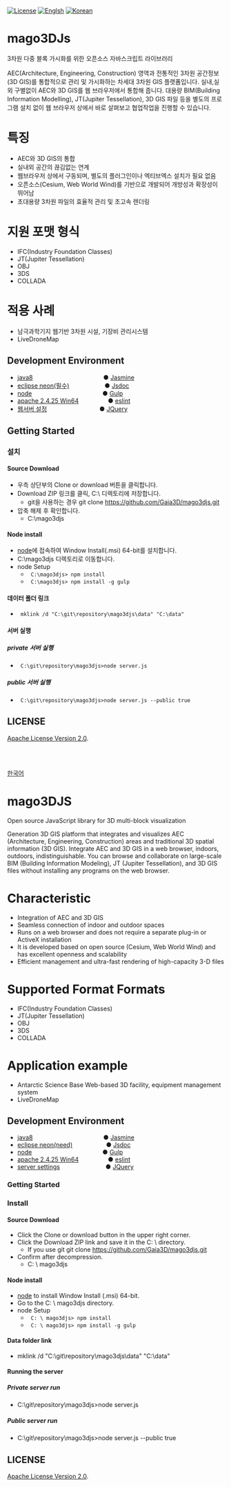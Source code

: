 [![License](https://img.shields.io/badge/License-Apache%202.0-blue.svg)](http://www.apache.org/licenses/LICENSE-2.0.html)
[![Englsh](https://img.shields.io/badge/language-English-orange.svg)](#english)
[![Korean](https://img.shields.io/badge/language-Korean-blue.svg)](#korean)

<a name="korean"></a>

# mago3DJs
3차원 다중 블록 가시화를 위한 오픈소스 자바스크립트 라이브러리

AEC(Architecture, Engineering, Construction) 영역과 전통적인 3차원 공간정보(3D GIS)를 통합적으로 관리 및 가시화하는 차세대 3차원 GIS 플랫폼입니다. 실내,실 외 구별없이 AEC와 3D GIS를 웹 브라우저에서 통합해 줍니다. 대용량 BIM(Building Information Modelling), JT(Jupiter Tessellation), 3D GIS 파일 등을 별도의 프로그램 설치 없이 웹 브라우저 상에서 바로 살펴보고 협업작업을 진행할 수 있습니다.

# 특징
- AEC와 3D GIS의 통합
- 실내외 공간의 끊김없는 연계
- 웹브라우저 상에서 구동되며, 별도의 플러그인이나 엑티브엑스 설치가 필요 없음
- 오픈소스(Cesium, Web World Wind)를 기반으로 개발되어 개방성과 확장성이 뛰어남
- 초대용량 3차원 파일의 효율적 관리 및 초고속 렌더링

# 지원 포맷 형식

- IFC(Industry Foundation Classes)
- JT(Jupiter Tessellation)
- OBJ
- 3DS
- COLLADA

# 적용 사례
- 남극과학기지 웹기반 3차원 시설, 기장비 관리시스템
- LiveDroneMap

## Development Environment ##
 - [java8](http://www.oracle.com/technetwork/java/javase/downloads/index.html ) &emsp;&emsp;&emsp;&emsp;&emsp;&emsp;&emsp;&emsp;&emsp;&emsp;&nbsp;&nbsp;&nbsp;&nbsp; ● [Jasmine](https://github.com/Gaia3D/mago3djs/wiki/Test)
 - [eclipse neon(필수)](https://www.eclipse.org/downloads/eclipse-packages/)
 &emsp;&emsp;&emsp;&emsp;&emsp;&nbsp; ● [Jsdoc](https://github.com/Gaia3D/mago3djs/wiki/Documentation)
 - [node](https://nodejs.org/ko/download/) &emsp;&emsp;&emsp;&emsp;&emsp;&emsp;&emsp;&emsp;&emsp;&emsp;&nbsp;&nbsp;&nbsp;&nbsp; ● [Gulp](https://github.com/Gaia3D/mago3djs/wiki/Build)
 - [apache 2.4.25 Win64](https://www.apachelounge.com/download/)&emsp;&emsp;&emsp;&emsp;&nbsp;&nbsp; ● [eslint](https://github.com/Gaia3D/mago3djs/wiki/%EC%A0%95%EC%A0%81%EA%B2%80%EC%82%AC)
 - [웹서버 설정](https://github.com/Gaia3D/mago3djs/wiki/%EC%9B%B9%EC%84%9C%EB%B2%84-%EC%84%A4%EC%A0%95) &emsp;&emsp;&emsp;&emsp;&emsp;&emsp;&emsp;&nbsp;&nbsp;&nbsp;&nbsp; ● [JQuery](https://github.com/Gaia3D/mago3djs/wiki/Third-Party)

## Getting Started ###

### 설치
#### Source Download ####
- 우측 상단부의 Clone or download 버튼을 클릭합니다.
- Download ZIP 링크를 클릭, C:\ 디렉토리에 저장합니다.
  - git을 사용하는 경우 git clone https://github.com/Gaia3D/mago3djs.git
- 압축 해제 후 확인합니다.
  - C:\mago3djs

#### Node install ####
- [node](https://nodejs.org/ko/download/)에 접속하여 Window Install(.msi) 64-bit를 설치합니다.
- C:\mago3djs 디렉토리로 이동합니다.
- node Setup
  - <code> C:\mago3djs> npm install</code>
  - <code> C:\mago3djs> npm install -g gulp </code>

#### 데이터 폴더 링크 ####
  - <code> mklink /d "C:\git\repository\mago3djs\data" "C:\data" </code>

####  서버 실행
##### private 서버 실행
- <code> C:\git\repository\mago3djs>node server.js</code>

##### public 서버 실행
- <code> C:\git\repository\mago3djs>node server.js --public true </code>



## LICENSE ##
[Apache License Version 2.0](http://www.apache.org/licenses/LICENSE-2.0.html).



<br><br>


[한국어](#korean)
# <a name="english"></a>mago3DJS
Open source JavaScript library for 3D multi-block visualization

Generation 3D GIS platform that integrates and visualizes AEC (Architecture, Engineering, Construction) areas and traditional 3D spatial information (3D GIS). Integrate AEC and 3D GIS in a web browser, indoors, outdoors, indistinguishable. You can browse and collaborate on large-scale BIM (Building Information Modeling), JT (Jupiter Tessellation), and 3D GIS files without installing any programs on the web browser.

# Characteristic
- Integration of AEC and 3D GIS
- Seamless connection of indoor and outdoor spaces
- Runs on a web browser and does not require a separate plug-in or ActiveX installation
- It is developed based on open source (Cesium, Web World Wind) and has excellent openness and scalability
- Efficient management and ultra-fast rendering of high-capacity 3-D files

# Supported Format Formats

- IFC(Industry Foundation Classes)
- JT(Jupiter Tessellation)
- OBJ
- 3DS
- COLLADA

# Application example
- Antarctic Science Base Web-based 3D facility, equipment management system
- LiveDroneMap

## Development Environment ##
 - [java8](http://www.oracle.com/technetwork/java/javase/downloads/index.html ) &emsp;&emsp;&emsp;&emsp;&emsp;&emsp;&emsp;&emsp;&emsp;&emsp;&nbsp;&nbsp;&nbsp;&nbsp; ● [Jasmine](https://github.com/Gaia3D/mago3djs/wiki/Test)
 - [eclipse neon(need)](https://www.eclipse.org/downloads/eclipse-packages/)
 &emsp;&emsp;&emsp;&emsp;&emsp; ● [Jsdoc](https://github.com/Gaia3D/mago3djs/wiki/Documentation)
 - [node](https://nodejs.org/ko/download/) &emsp;&emsp;&emsp;&emsp;&emsp;&emsp;&emsp;&emsp;&emsp;&emsp;&nbsp;&nbsp;&nbsp;&nbsp; ● [Gulp](https://github.com/Gaia3D/mago3djs/wiki/Build)
 - [apache 2.4.25 Win64](https://www.apachelounge.com/download/)&emsp;&emsp;&emsp;&emsp;&nbsp;&nbsp; ● [eslint](https://github.com/Gaia3D/mago3djs/wiki/%EC%A0%95%EC%A0%81%EA%B2%80%EC%82%AC)
 - [server settings](https://github.com/Gaia3D/mago3djs/wiki/%EC%9B%B9%EC%84%9C%EB%B2%84-%EC%84%A4%EC%A0%95) &emsp;&emsp;&emsp;&emsp;&emsp;&emsp;&emsp; ● [JQuery](https://github.com/Gaia3D/mago3djs/wiki/Third-Party)

### Getting Started ###

### Install
#### Source Download ####
- Click the Clone or download button in the upper right corner.
- Click the Download ZIP link and save it in the C: \ directory.
  - If you use git git clone https://github.com/Gaia3D/mago3djs.git
- Confirm after decompression.
  - C: \ mago3djs

#### Node install ####
- [node](https://nodejs.org/en/download/) to install Window Install (.msi) 64-bit.
- Go to the C: \ mago3djs directory.
- node Setup
  - <code> C: \ mago3djs> npm install </code>
  - <code> C: \ mago3djs> npm install -g gulp</code>

#### Data folder link ####
  - mklink /d "C:\git\repository\mago3djs\data" "C:\data"

#### Running the server
##### Private server run
- C:\git\repository\mago3djs>node server.js

##### Public server run
- C:\git\repository\mago3djs>node server.js --public true





## LICENSE ##
[Apache License Version 2.0](http://www.apache.org/licenses/LICENSE-2.0.html).
